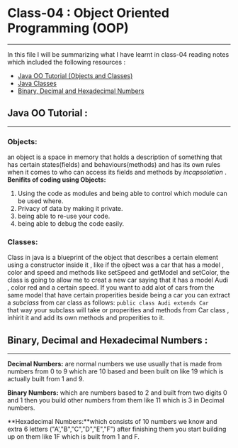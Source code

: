 # Class-04 : Object Oriented Programming (OOP)
***

In this file I will be summarizing what I have learnt in class-04 reading notes which included the following resources : 
- [Java OO Tutorial (Objects and Classes)](https://docs.oracle.com/javase/tutorial/java/concepts/)
- [Java Classes](https://docs.oracle.com/javase/tutorial/java/javaOO/classes.html)
- [Binary, Decimal and Hexadecimal Numbers](https://www.mathsisfun.com/binary-decimal-hexadecimal.html)

## Java OO Tutorial :
***
### Objects:
an object is a space in memory that holds a description of something that has certain states(fields) and behaviours(methods) and has its own rules when it comes to who can access its fields and methods by *incapsolation* .
**Benifits of coding using Objects:** 
1. Using the code as modules and being able to control which module can be used where.
2. Privacy of data by making it private.
3. being able to re-use your code.
4. being able to debug the code easily.

### Classes:
Class in java is a blueprint of the object that describes a certain element using a constructor inside it , like if the ojbect was a car that has a model , color and speed and methods like setSpeed and getModel and setColor, the class is going to allow me to creat a new car saying that it has a model Audi , color red and a certain speed. 
If you want to add alot of cars from the same model that have certain properities beside being a car you can extract a *subclass* from car class as follows:
`public class Audi extends Car `  
that way your subclass will take or properities and methods from Car class , inhirit it and add its own methods and properities to it. 

## Binary, Decimal and Hexadecimal Numbers :
***
**Decimal Numbers:** are normal numbers we use usually that is made from numbers from 0 to 9 which are 10 based and been built on like 19 which is actually built from 1 and 9.

**Binary Numbers:** which are numbers based to 2 and built from two digits 0 and 1 then you build other numbers from them like 11 which is 3 in Decimal numbers.


**Hexadecimal Numbers:**which consists of 10 numbers we know and extra 6 letters ("A',"B","C","D","E","F") after finishing them you start building up on them like 1F which is built from 1 and F. 

